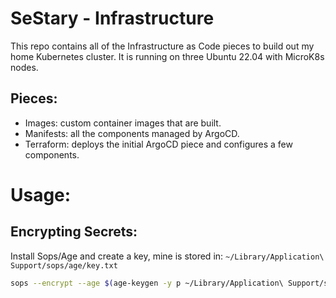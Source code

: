 # SeStary - Infrastructure

This repo contains all of the Infrastructure as Code pieces to build out my home Kubernetes cluster. It is running on three Ubuntu 22.04 with MicroK8s nodes.

## Pieces:

- Images: custom container images that are built.
- Manifests: all the components managed by ArgoCD.
- Terraform: deploys the initial ArgoCD piece and configures a few components.


# Usage:

## Encrypting Secrets:

Install Sops/Age and create a key, mine is stored in: `~/Library/Application\ Support/sops/age/key.txt`

```bash
sops --encrypt --age $(age-keygen -y p ~/Library/Application\ Support/sops/age/key.txt) secrets.yaml > secrets.enc.yaml
```
